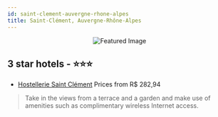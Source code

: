 ```yaml
---
id: saint-clement-auvergne-rhone-alpes
title: Saint-Clément, Auvergne-Rhône-Alpes
---
```


<center><img src="https://i.travelapi.com/hotels/9000000/8760000/8759000/8758934/10ae60cc_z.jpg" alt="Featured Image" /></center>


##  3 star hotels - ⭐️⭐️⭐️

-    [Hostellerie Saint Clément](https://us.hurb.com/hotels/saint-clement/hostellerie-saint-clement-JNP-JP961743?cmp=18055) Prices from R$ 282,94
   > Take in the views from a terrace and a garden and make use of amenities such as complimentary wireless Internet access.
